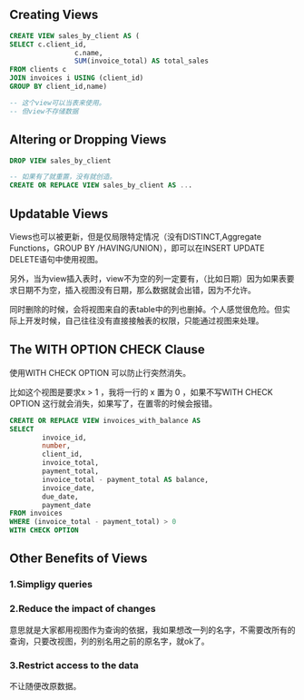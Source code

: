 ## Creating Views

```sql
CREATE VIEW sales_by_client AS (
SELECT c.client_id,
				c.name,
                SUM(invoice_total) AS total_sales
FROM clients c
JOIN invoices i USING (client_id)
GROUP BY client_id,name)

-- 这个view可以当表来使用。
-- 但view不存储数据
```

## Altering or Dropping Views

```sql
DROP VIEW sales_by_client

-- 如果有了就重置，没有就创造。
CREATE OR REPLACE VIEW sales_by_client AS ...

```

## Updatable Views

Views也可以被更新，但是仅局限特定情况（没有DISTINCT,Aggregate Functions，GROUP BY /HAVING/UNION），即可以在INSERT UPDATE DELETE语句中使用视图。

另外，当为view插入表时，view不为空的列一定要有，（比如日期）因为如果表要求日期不为空，插入视图没有日期，那么数据就会出错，因为不允许。

同时删除的时候，会将视图来自的表table中的列也删掉。个人感觉很危险。但实际上开发时候，自己往往没有直接接触表的权限，只能通过视图来处理。

## The WITH OPTION CHECK Clause

使用WITH CHECK OPTION 可以防止行突然消失。

比如这个视图是要求x > 1 ，我将一行的 x 置为 0 ，如果不写WITH CHECK OPTION 这行就会消失，如果写了，在置零的时候会报错。

```sql
CREATE OR REPLACE VIEW invoices_with_balance AS
SELECT 
		invoice_id,
        number,
        client_id,
        invoice_total,
        payment_total,
        invoice_total - payment_total AS balance,
        invoice_date,
        due_date,
        payment_date
FROM invoices
WHERE (invoice_total - payment_total) > 0
WITH CHECK OPTION
```

## Other Benefits of Views

### 1.Simpligy queries

### 2.Reduce the impact of changes

意思就是大家都用视图作为查询的依据，我如果想改一列的名字，不需要改所有的查询，只要改视图，列的别名用之前的原名字，就ok了。

### 3.Restrict access to the data

不让随便改原数据。